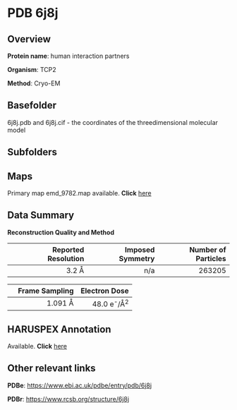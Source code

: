 # PDB 6j8j

## Overview

**Protein name**: human interaction partners

**Organism**: TCP2

**Method**: Cryo-EM

## Basefolder

6j8j.pdb and 6j8j.cif - the coordinates of the threedimensional molecular model

## Subfolders









## Maps

Primary map emd_9782.map available. **Click** [here](http://ftp.wwpdb.org/pub/emdb/structures/EMD-9782/map/) 

## Data Summary
**Reconstruction Quality and Method**

|   | Reported Resolution | Imposed Symmetry | Number of Particles |
|---|-------------:|----------------:|--------------:|
|   |3.2 Å|n/a|263205|

|   | Frame Sampling | Electron Dose |
|---|-------------:|----------------:|
|   |1.091 Å|48.0 e<sup>-</sup>/Å<sup>2</sup>|

## HARUSPEX Annotation

Available. **Click** [here](https://zenodo.org/record/3820217)

## Other relevant links 
**PDBe**:  https://www.ebi.ac.uk/pdbe/entry/pdb/6j8j
 
**PDBr**: https://www.rcsb.org/structure/6j8j 
